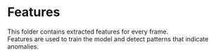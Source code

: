 # Features
This folder contains extracted features for every frame.  
Features are used to train the model and detect patterns that indicate anomalies.  
